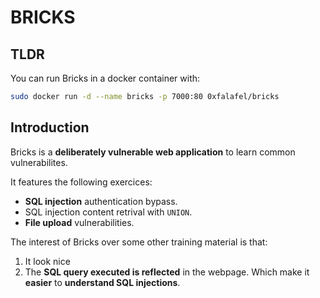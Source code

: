 # BRICKS

## TLDR

You can run Bricks in a docker container with:

```bash
sudo docker run -d --name bricks -p 7000:80 0xfalafel/bricks
```


## Introduction

Bricks is a **deliberately vulnerable web application** to learn common vulnerabilites.

It features the following exercices:

* **SQL injection** authentication bypass.
* SQL injection content retrival with `UNION`.
* **File upload** vulnerabilities.


The interest of Bricks over some other training material is that:

1. It look nice
2. The **SQL query executed is reflected** in the webpage. Which make it **easier** to **understand SQL injections**.

